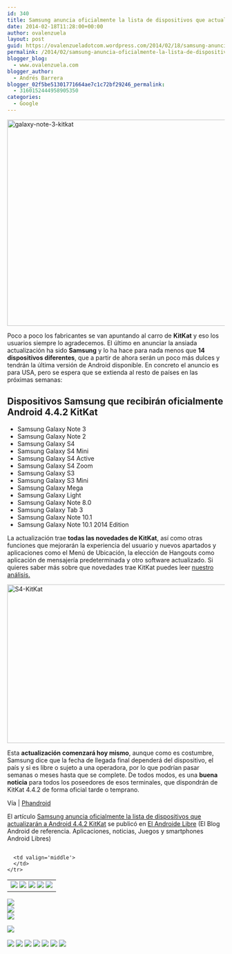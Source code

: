 ```yaml
---
id: 340
title: Samsung anuncia oficialmente la lista de dispositivos que actualizarán a Android 4.4.2 KitKat
date: 2014-02-18T11:28:00+00:00
author: ovalenzuela
layout: post
guid: https://ovalenzueladotcom.wordpress.com/2014/02/18/samsung-anuncia-oficialmente-la-lista-de-dispositivos-que-actualizaran-a-android-4-4-2-kitkat
permalink: /2014/02/samsung-anuncia-oficialmente-la-lista-de-dispositivos-que-actualizaran-a-android-4-4-2-kitkat.html
blogger_blog:
  - www.ovalenzuela.com
blogger_author:
  - Andrés Barrera
blogger_02f5be51301771664ae7c1c72bf29246_permalink:
  - 3160152444958905350
categories:
  - Google
---
```

[<img class="aligncenter size-full wp-image-125401" alt="galaxy-note-3-kitkat" src="http://www.elandroidelibre.com/wp-content/uploads/2014/01/galaxy-note-3-kitkat.png" width="628" height="477" />](http://www.elandroidelibre.com/wp-content/uploads/2014/01/galaxy-note-3-kitkat.png)

Poco a poco los fabricantes se van apuntando al carro de **KitKat** y eso los usuarios siempre lo agradecemos. El último en anunciar la ansiada actualización ha sido **Samsung** y lo ha hace para nada menos que **14 dispositivos diferentes**, que a partir de ahora serán un poco más dulces y tendrán la última versión de Android disponible. En concreto el anuncio es para USA, pero se espera que se extienda al resto de países en las próximas semanas:

## **Dispositivos Samsung que recibirán oficialmente Android 4.4.2 KitKat**

  * Samsung Galaxy Note 3
  * Samsung Galaxy Note 2
  * Samsung Galaxy S4
  * Samsung Galaxy S4 Mini
  * Samsung Galaxy S4 Active
  * Samsung Galaxy S4 Zoom
  * Samsung Galaxy S3
  * Samsung Galaxy S3 Mini
  * Samsung Galaxy Mega
  * Samsung Galaxy Light
  * Samsung Galaxy Note 8.0
  * Samsung Galaxy Tab 3
  * Samsung Galaxy Note 10.1
  * Samsung Galaxy Note 10.1 2014 Edition

La actualización trae **todas las novedades de KitKat**, así como otras funciones que mejorarán la experiencia del usuario y nuevos apartados y aplicaciones como el Menú de Ubicación, la elección de Hangouts como aplicación de mensajería predeterminada y otro software actualizado. Si quieres saber más sobre que novedades trae KitKat puedes leer <a title="http://www.elandroidelibre.com/2013/10/android-4-4-kitkat-toda-la-informacion.html" href="http://www.elandroidelibre.com/2013/10/android-4-4-kitkat-toda-la-informacion.html" target="_blank">nuestro análisis.</a>

[<img class="aligncenter size-full wp-image-123575" alt="S4-KitKat" src="http://www.elandroidelibre.com/wp-content/uploads/2014/01/S4-KitKat.jpg" width="680" height="367" />](http://www.elandroidelibre.com/wp-content/uploads/2014/01/S4-KitKat.jpg)

Esta **actualización** **comenzará hoy mismo**, aunque como es costumbre, Samsung dice que la fecha de llegada final dependerá del dispositivo, el país y si es libre o sujeto a una operadora, por lo que podrían pasar semanas o meses hasta que se complete. De todos modos, es una **buena noticia** para todos los poseedores de esos terminales, que dispondrán de KitKat 4.4.2 de forma oficial tarde o temprano.

Vía | <a title="http://phandroid.com/2014/02/18/samsung-galaxy-kitkat-official/" href="http://phandroid.com/2014/02/18/samsung-galaxy-kitkat-official/" target="_blank">Phandroid</a>

El artículo [Samsung anuncia oficialmente la lista de dispositivos que actualizarán a Android 4.4.2 KitKat](http://www.elandroidelibre.com/2014/02/samsung-anuncia-oficialmente-la-actualizacion-a-android-4-4-2-kitkat-parsamsung-anuncia-oficialmente-la-lista-de-dispositivos-que-actualizaran-a-android-4-4-2-kitkata-14-dispositivos.html) se publicó en [El Androide Libre](http://www.elandroidelibre.com) (El Blog Android de referencia. Aplicaciones, noticias, Juegos y smartphones Android Libres)


<img width="1" height="1" src="http://rss.feedsportal.com/c/34005/f/617036/s/373ddcd4/sc/15/mf.gif" border="0" /> 

<div>
  <table border='0'>
    <tr>
      <td valign='middle'>
        <a href="http://share.feedsportal.com/share/twitter/?u=http%3A%2F%2Fwww.elandroidelibre.com%2F2014%2F02%2Fsamsung-anuncia-oficialmente-la-actualizacion-a-android-4-4-2-kitkat-parsamsung-anuncia-oficialmente-la-lista-de-dispositivos-que-actualizaran-a-android-4-4-2-kitkata-14-dispositivos.html&t=Samsung+anuncia+oficialmente+la+lista+de+dispositivos+que+actualizar%C3%A1n+a+Android+4.4.2+KitKat" target="_blank"><img src="http://res3.feedsportal.com/social/twitter.png" border="0" /></a> <a href="http://share.feedsportal.com/share/facebook/?u=http%3A%2F%2Fwww.elandroidelibre.com%2F2014%2F02%2Fsamsung-anuncia-oficialmente-la-actualizacion-a-android-4-4-2-kitkat-parsamsung-anuncia-oficialmente-la-lista-de-dispositivos-que-actualizaran-a-android-4-4-2-kitkata-14-dispositivos.html&t=Samsung+anuncia+oficialmente+la+lista+de+dispositivos+que+actualizar%C3%A1n+a+Android+4.4.2+KitKat" target="_blank"><img src="http://res3.feedsportal.com/social/facebook.png" border="0" /></a> <a href="http://share.feedsportal.com/share/linkedin/?u=http%3A%2F%2Fwww.elandroidelibre.com%2F2014%2F02%2Fsamsung-anuncia-oficialmente-la-actualizacion-a-android-4-4-2-kitkat-parsamsung-anuncia-oficialmente-la-lista-de-dispositivos-que-actualizaran-a-android-4-4-2-kitkata-14-dispositivos.html&t=Samsung+anuncia+oficialmente+la+lista+de+dispositivos+que+actualizar%C3%A1n+a+Android+4.4.2+KitKat" target="_blank"><img src="http://res3.feedsportal.com/social/linkedin.png" border="0" /></a> <a href="http://share.feedsportal.com/share/gplus/?u=http%3A%2F%2Fwww.elandroidelibre.com%2F2014%2F02%2Fsamsung-anuncia-oficialmente-la-actualizacion-a-android-4-4-2-kitkat-parsamsung-anuncia-oficialmente-la-lista-de-dispositivos-que-actualizaran-a-android-4-4-2-kitkata-14-dispositivos.html&t=Samsung+anuncia+oficialmente+la+lista+de+dispositivos+que+actualizar%C3%A1n+a+Android+4.4.2+KitKat" target="_blank"><img src="http://res3.feedsportal.com/social/googleplus.png" border="0" /></a> <a href="http://share.feedsportal.com/share/email/?u=http%3A%2F%2Fwww.elandroidelibre.com%2F2014%2F02%2Fsamsung-anuncia-oficialmente-la-actualizacion-a-android-4-4-2-kitkat-parsamsung-anuncia-oficialmente-la-lista-de-dispositivos-que-actualizaran-a-android-4-4-2-kitkata-14-dispositivos.html&t=Samsung+anuncia+oficialmente+la+lista+de+dispositivos+que+actualizar%C3%A1n+a+Android+4.4.2+KitKat" target="_blank"><img src="http://res3.feedsportal.com/social/email.png" border="0" /></a>
      </td>
      
      <td valign='middle'>
      </td>
    </tr>
  </table>
</div>

[<img src="http://da.feedsportal.com/r/186530786010/u/49/f/617036/c/34005/s/373ddcd4/sc/15/rc/1/rc.img" border="0" />](http://da.feedsportal.com/r/186530786010/u/49/f/617036/c/34005/s/373ddcd4/sc/15/rc/1/rc.htm)  
[<img src="http://da.feedsportal.com/r/186530786010/u/49/f/617036/c/34005/s/373ddcd4/sc/15/rc/2/rc.img" border="0" />](http://da.feedsportal.com/r/186530786010/u/49/f/617036/c/34005/s/373ddcd4/sc/15/rc/2/rc.htm)  
[<img src="http://da.feedsportal.com/r/186530786010/u/49/f/617036/c/34005/s/373ddcd4/sc/15/rc/3/rc.img" border="0" />](http://da.feedsportal.com/r/186530786010/u/49/f/617036/c/34005/s/373ddcd4/sc/15/rc/3/rc.htm)

[<img src="http://da.feedsportal.com/r/186530786010/u/49/f/617036/c/34005/s/373ddcd4/a2.img" border="0" />](http://da.feedsportal.com/r/186530786010/u/49/f/617036/c/34005/s/373ddcd4/a2.htm)
<img width="1" height="1" src="http://pi.feedsportal.com/r/186530786010/u/49/f/617036/c/34005/s/373ddcd4/a2t.img" border="0" /> 

<div>
  <a href="http://feeds.feedburner.com/~ff/elandroidelibre?a=793BIJIX61Q:CZLZIhthmt0:ecdYMiMMAMM"><img src="http://feeds.feedburner.com/~ff/elandroidelibre?d=ecdYMiMMAMM" border="0" /></a> <a href="http://feeds.feedburner.com/~ff/elandroidelibre?a=793BIJIX61Q:CZLZIhthmt0:V_sGLiPBpWU"><img src="http://feeds.feedburner.com/~ff/elandroidelibre?i=793BIJIX61Q:CZLZIhthmt0:V_sGLiPBpWU" border="0" /></a> <a href="http://feeds.feedburner.com/~ff/elandroidelibre?a=793BIJIX61Q:CZLZIhthmt0:7Q72WNTAKBA"><img src="http://feeds.feedburner.com/~ff/elandroidelibre?d=7Q72WNTAKBA" border="0" /></a> <a href="http://feeds.feedburner.com/~ff/elandroidelibre?a=793BIJIX61Q:CZLZIhthmt0:dnMXMwOfBR0"><img src="http://feeds.feedburner.com/~ff/elandroidelibre?d=dnMXMwOfBR0" border="0" /></a> <a href="http://feeds.feedburner.com/~ff/elandroidelibre?a=793BIJIX61Q:CZLZIhthmt0:yIl2AUoC8zA"><img src="http://feeds.feedburner.com/~ff/elandroidelibre?d=yIl2AUoC8zA" border="0" /></a> <a href="http://feeds.feedburner.com/~ff/elandroidelibre?a=793BIJIX61Q:CZLZIhthmt0:qj6IDK7rITs"><img src="http://feeds.feedburner.com/~ff/elandroidelibre?d=qj6IDK7rITs" border="0" /></a> <a href="http://feeds.feedburner.com/~ff/elandroidelibre?a=793BIJIX61Q:CZLZIhthmt0:I9og5sOYxJI"><img src="http://feeds.feedburner.com/~ff/elandroidelibre?d=I9og5sOYxJI" border="0" /></a>
</div>

<img src="http://feeds.feedburner.com/~r/elandroidelibre/~4/793BIJIX61Q" height="1" width="1" />
